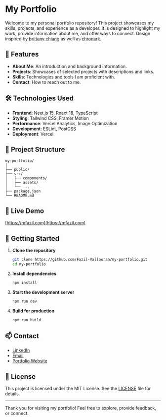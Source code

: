 # My Portfolio



Welcome to my personal portfolio repository! This project showcases my skills, projects, and experience as a developer. It is designed to highlight my work, provide information about me, and offer ways to connect.
Design inspired by [brittany chiang](https://v4.brittanychiang.com) as well as [chronark](https://chronark.com/).

## 🚀 Features

- **About Me**: An introduction and background information.
- **Projects**: Showcases of selected projects with descriptions and links.
- **Skills**: Technologies and tools I am proficient with.
- **Contact**: How to reach out to me.

## 🛠️ Technologies Used

- **Frontend**: Next.js 15, React 18, TypeScript
- **Styling**: Tailwind CSS, Framer Motion
- **Performance**: Vercel Analytics, Image Optimization
- **Development**: ESLint, PostCSS
- **Deployment**: Vercel

## 📁 Project Structure

```
my-portfolio/
│
├── public/
├── src/
│   ├── components/
│   ├── assets/
│   └── ...
├── package.json
└── README.md
```

## 🔗 Live Demo

[https://mfazil.com](https://mfazil.com)

## 📝 Getting Started

1. **Clone the repository**
   ```bash
   git clone https://github.com/Fazil-Vallooran/my-portfolio.git
   cd my-portfolio
   ```

2. **Install dependencies**
   ```bash
   npm install
   ```

3. **Start the development server**
   ```bash
   npm run dev
   ```

4. **Build for production**
   ```bash
   npm run build
   ```
   
## 📫 Contact

- [LinkedIn](https://www.linkedin.com/in/fazil-v/)
- [Email](mailto:fazilvallooran@gmail.com)
- [Portfolio Website](https://mfazil.com)

## 📄 License

This project is licensed under the MIT License. See the [LICENSE](LICENSE) file for details.

---

Thank you for visiting my portfolio! Feel free to explore, provide feedback, or connect.